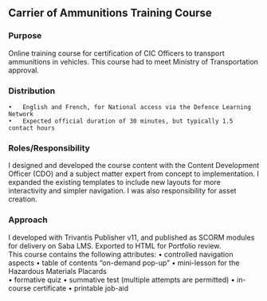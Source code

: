 ## Carrier of Ammunitions Training Course

### Purpose 
Online training course for certification of CIC Officers to transport ammunitions in vehicles.  This course had to meet Ministry of Transportation approval.

### Distribution
	•	English and French, for National access via the Defence Learning Network
	•	Expected official duration of 30 minutes, but typically 1.5 contact hours

### Roles/Responsibility
I designed and developed the course content with the Content Development Officer (CDO) and a subject matter expert from concept to implementation. I expanded the existing templates to include new layouts for more interactivity and simpler navigation.  I was also responsibility for asset creation.

### Approach
I developed with Trivantis Publisher v11, and published as SCORM modules for delivery on Saba LMS.  Exported to HTML for Portfolio review.  
This course contains the following attributes:
	•	controlled navigation aspects
	•	table of contents “on-demand pop-up”
	•	mini-lesson for the Hazardous Materials Placards  
	•	formative quiz
	•	summative test (multiple attempts are permitted)
	•	in-course certificate
	•	printable job-aid



